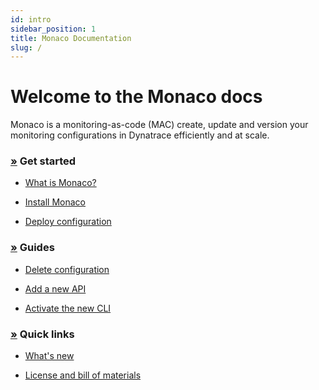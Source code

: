 ```yaml
---
id: intro
sidebar_position: 1
title: Monaco Documentation
slug: /
---
```


# Welcome to the Monaco docs

<p>
Monaco is a monitoring-as-code (MAC) create, update and version your monitoring configurations in Dynatrace efficiently and at scale.
</p>


<div class="container-fluid">
  <p></p>

  <div class="row">

  <div class="col-md-6 col sm-12">
    <p></p>
    <h3 id="get-started">
      <a name="get-started" class="anchor" href="#get-started">»</a>
      Get started
    </h3>

  <ul>


  <li>

[What is Monaco?](./Get-started/intro)
  </li>

<li>

[Install Monaco](./Get-started/installation)

</li>

  <li>

[Deploy configuration](./configuration/deploy_configuration)

  </li>

  </ul>


  </div>
  <div class="col-md-6 col sm-12">
    <p></p>
    <h3 id="get-started">
      <a name="get-started" class="anchor" href="#get-started">»</a>
      Guides
    </h3>

  <ul>


  <li>

[Delete configuration](./configuration/delete_config)

  </li>

  <li>

[Add a new API](./Guides/add_new_api)

  </li>

  <li>

[Activate the new CLI](./commands/experimental-new-cli)

  </li>

  </ul>


  </div>

<div class="col-md-6 col sm-12">
    <p></p>
    <h3 id="get-started">
      <a name="get-started" class="anchor" href="#get-started">»</a>
      Quick links
    </h3>

  <ul>

   <li>

[What's new](https://github.com/dynatrace-oss/dynatrace-monitoring-as-code/releases)
  </li>

  <li>

[License and bill of materials](./Useful-links/bill-of-materials)  

  </li>

  </ul>


  </div>

  </div>


</div>
